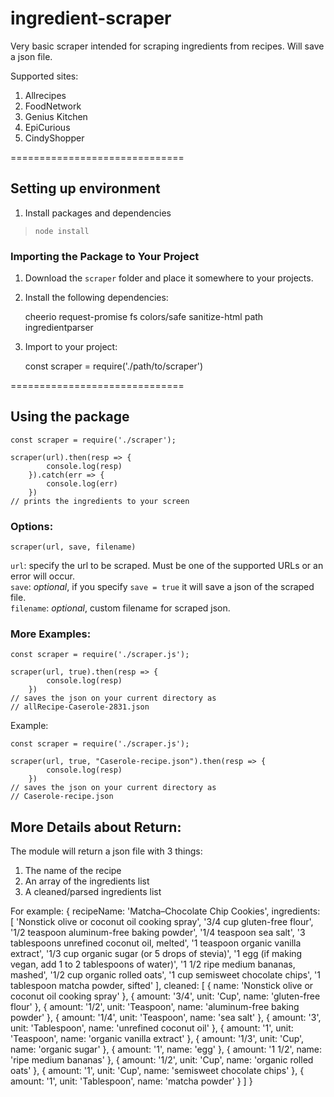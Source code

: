 ﻿# ingredient-scraper

Very basic scraper intended for scraping ingredients from recipes. Will save a json file.

Supported sites:  
1) Allrecipes  
2) FoodNetwork  
3) Genius Kitchen  
4) EpiCurious  
5) CindyShopper  

==============================

## Setting up environment
1) Install packages and dependencies   
> ```node install```  

### Importing the Package to Your Project  
1) Download the ```scraper``` folder and place it somewhere to your projects.  
2) Install the following dependencies:  
    
    cheerio
    request-promise
    fs
    colors/safe
    sanitize-html
    path
    ingredientparser

3) Import to your project:  

    const scraper = require('./path/to/scraper')

==============================

## Using the package  

    const scraper = require('./scraper');

    scraper(url).then(resp => {
            console.log(resp)
        }).catch(err => {
            console.log(err)
        })
    // prints the ingredients to your screen

### Options:
    
    scraper(url, save, filename)

```url```: specify the url to be scraped. Must be one of the supported URLs or an error will occur.   
```save```: *optional*, if you specify ```save = true``` it will save a json of the scraped file.  
```filename```: *optional*, custom filename for scraped json.  

### More Examples:
    const scraper = require('./scraper.js');

    scraper(url, true).then(resp => {
            console.log(resp)
        })
    // saves the json on your current directory as
    // allRecipe-Caserole-2831.json

Example:

    const scraper = require('./scraper.js');

    scraper(url, true, "Caserole-recipe.json").then(resp => {
            console.log(resp)
        })
    // saves the json on your current directory as
    // Caserole-recipe.json

## More Details about Return:

The module will return a json file with 3 things:  
1) The name of the recipe
2) An array of the ingredients list  
3) A cleaned/parsed ingredients list  

For example:
    { recipeName: 'Matcha–Chocolate Chip Cookies',
      ingredients:
       [ 'Nonstick olive or coconut oil cooking spray',
         '3/4 cup gluten-free flour',
         '1/2 teaspoon aluminum-free baking powder',
         '1/4 teaspoon sea salt',
         '3 tablespoons unrefined coconut oil, melted',
         '1 teaspoon organic vanilla extract',
         '1/3 cup organic sugar (or 5 drops of stevia)',
         '1 egg (if making vegan, add 1 to 2 tablespoons of water)',
         '1 1/2 ripe medium bananas, mashed',
         '1/2 cup organic rolled oats',
         '1 cup semisweet chocolate chips',
         '1 tablespoon matcha powder, sifted' ],
      cleaned:
       [ { name: 'Nonstick olive or coconut oil cooking spray' },
     { amount: '3/4', unit: 'Cup', name: 'gluten-free flour' },
         { amount: '1/2',
           unit: 'Teaspoon',
           name: 'aluminum-free baking powder' },
         { amount: '1/4', unit: 'Teaspoon', name: 'sea salt' },
         { amount: '3',
           unit: 'Tablespoon',
           name: 'unrefined coconut oil' },
         { amount: '1',
           unit: 'Teaspoon',
           name: 'organic vanilla extract' },
         { amount: '1/3', unit: 'Cup', name: 'organic sugar' },
         { amount: '1', name: 'egg' },
         { amount: '1 1/2', name: 'ripe medium bananas' },
         { amount: '1/2', unit: 'Cup', name: 'organic rolled oats' },
         { amount: '1', unit: 'Cup', name: 'semisweet chocolate chips' },
         { amount: '1', unit: 'Tablespoon', name: 'matcha powder' } ] }
